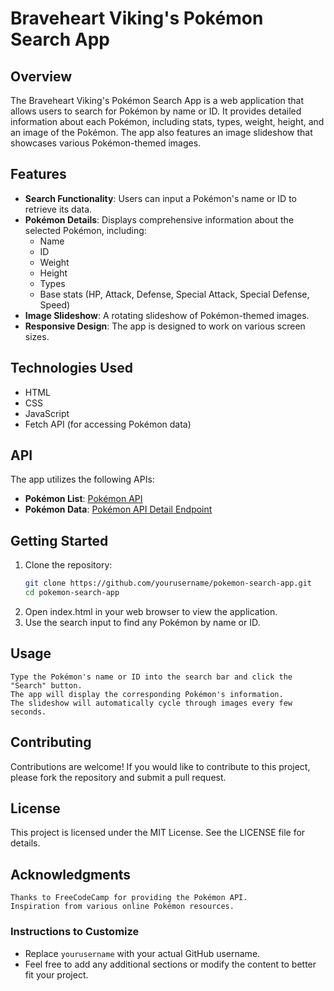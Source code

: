 # Braveheart Viking's Pokémon Search App

## Overview
The Braveheart Viking's Pokémon Search App is a web application that allows users to search for Pokémon by name or ID. It provides detailed information about each Pokémon, including stats, types, weight, height, and an image of the Pokémon. The app also features an image slideshow that showcases various Pokémon-themed images.

## Features
- **Search Functionality**: Users can input a Pokémon's name or ID to retrieve its data.
- **Pokémon Details**: Displays comprehensive information about the selected Pokémon, including:
  - Name
  - ID
  - Weight
  - Height
  - Types
  - Base stats (HP, Attack, Defense, Special Attack, Special Defense, Speed)
- **Image Slideshow**: A rotating slideshow of Pokémon-themed images.
- **Responsive Design**: The app is designed to work on various screen sizes.

## Technologies Used
- HTML
- CSS
- JavaScript
- Fetch API (for accessing Pokémon data)

## API
The app utilizes the following APIs:
- **Pokémon List**: [Pokémon API](https://pokeapi-proxy.freecodecamp.rocks/api/pokemon)
- **Pokémon Data**: [Pokémon API Detail Endpoint](https://pokeapi-proxy.freecodecamp.rocks/api/pokemon/{name-or-id})

## Getting Started
1. Clone the repository:
   ```bash
   git clone https://github.com/yourusername/pokemon-search-app.git
   cd pokemon-search-app
2. Open index.html in your web browser to view the application.
3. Use the search input to find any Pokémon by name or ID.   

## Usage

    Type the Pokémon's name or ID into the search bar and click the "Search" button.
    The app will display the corresponding Pokémon's information.
    The slideshow will automatically cycle through images every few seconds.

## Contributing

Contributions are welcome! If you would like to contribute to this project, please fork the repository and submit a pull request.


## License
This project is licensed under the MIT License. See the LICENSE file for details.


## Acknowledgments

    Thanks to FreeCodeCamp for providing the Pokémon API.
    Inspiration from various online Pokémon resources.

    
### Instructions to Customize
- Replace `yourusername` with your actual GitHub username.
- Feel free to add any additional sections or modify the content to better fit your project.
